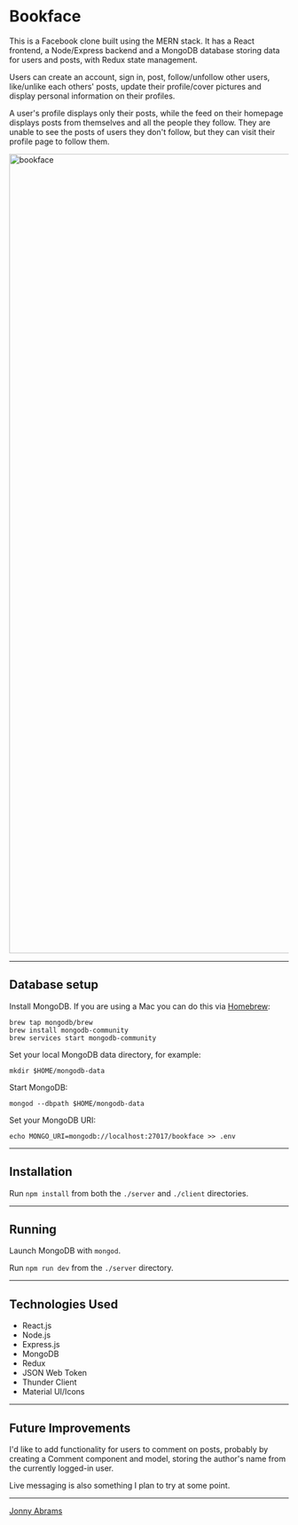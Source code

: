 # Bookface

This is a Facebook clone built using the MERN stack. It has a React frontend, a Node/Express backend and a MongoDB database storing data for users and posts, with Redux state management.

Users can create an account, sign in, post, follow/unfollow other users, like/unlike each others' posts, update their profile/cover pictures and display personal information on their profiles.

A user's profile displays only their posts, while the feed on their homepage displays posts from themselves and all the people they follow. They are unable to see the posts of users they don't follow, but they can visit their profile page to follow them.

<img width="1440" alt="bookface" src="https://user-images.githubusercontent.com/97295867/180749433-ce8919c6-ef14-4677-a6d9-cab26ab566f7.png">

---

## Database setup

Install MongoDB. If you are using a Mac you can do this via [Homebrew](https://brew.sh/):

```
brew tap mongodb/brew
brew install mongodb-community
brew services start mongodb-community
```

Set your local MongoDB data directory, for example:

```
mkdir $HOME/mongodb-data
```

Start MongoDB:

```
mongod --dbpath $HOME/mongodb-data
```

Set your MongoDB URI:

```
echo MONGO_URI=mongodb://localhost:27017/bookface >> .env
```

---

## Installation

Run `npm install` from both the `./server` and `./client` directories.

---

## Running

Launch MongoDB with `mongod`.

Run `npm run dev` from the `./server` directory.

---

## Technologies Used

* React.js
* Node.js
* Express.js
* MongoDB
* Redux
* JSON Web Token
* Thunder Client
* Material UI/Icons

---

## Future Improvements

I'd like to add functionality for users to comment on posts, probably by creating a Comment component and model, storing the author's name from the currently logged-in user.

Live messaging is also something I plan to try at some point.

---

[Jonny Abrams](https://github.com/jonnyabrams)
